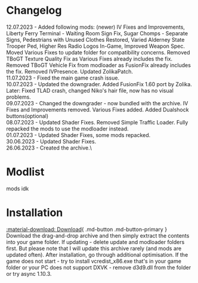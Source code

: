 # Changelog
12.07.2023 - Added following mods: (newer) IV Fixes and Improvements, Liberty Ferry Terminal - Waiting Room Sign Fix, Sugar Chomps - Separate Signs, Pedestrians with Unused Clothes Restored, Varied Alderney State Trooper Ped, Higher Res Radio Logos In-Game, Improved Weapon Spec. Moved Various Fixes to update folder for compatibility concerns. Removed TBoGT Texture Quality Fix as Various Fixes already includes the fix. Removed TBoGT Vehicle Fix from modloader as FusionFix already includes the fix. Removed IVPresence. Updated ZolikaPatch.\
11.07.2023 - Fixed the main game crash issue.\
10.07.2023 - Updated the downgrader. Added FusionFix 1.60 port by Zolika. Later: Fixed TLAD crash, changed Niko's hair file, now has no visual problems.\
09.07.2023 - Changed the downgrader - now bundled with the archive. IV Fixes and Improvements removed. Various Fixes added. Added Dualshock buttons(optional)\
08.07.2023 - Updated Shader Fixes. Removed Simple Traffic Loader. Fully repacked the mods to use the modloader instead.\
01.07.2023 - Updated Shader Fixes, some mods repacked.\
30.06.2023 - Updated Shader Fixes.\
26.06.2023 - Created the archive.\
# Modlist
mods idk
# Installation
[:material-download: Download](https://drive.google.com/file/d/1O1qD8ocbJ_fnERTvvVzyw6_bsw-k_evo/view){ .md-button .md-button-primary }\
Download the drag-and-drop archive and then simply extract the contents into your game folder. If updating - delete update and modloader folders first. But please note that I will update this archive rarely (and mods are updated often). After installation, go through additional optimisation. If the game does not start - try to install vcredist_x86.exe that's in your game folder or your PC does not support DXVK - remove d3d9.dll from the folder or try async 1.10.3.
